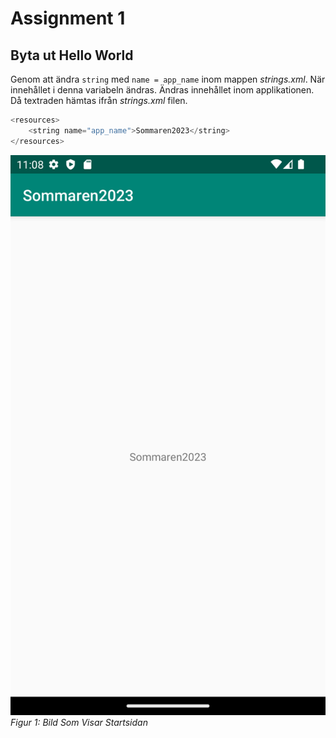# Assignment 1 #

## Byta ut Hello World ##

Genom att ändra `string` med `name = app_name` inom mappen _strings.xml_. 
När innehållet i denna variabeln ändras. Ändras innehållet inom applikationen. 
Då textraden hämtas ifrån _strings.xml_ filen.

``` java
<resources>
    <string name="app_name">Sommaren2023</string>
</resources>
```

![](BildNyText.png)
_Figur 1: Bild Som Visar Startsidan_